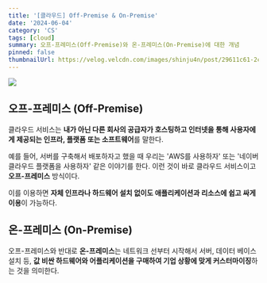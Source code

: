 ```yaml
---
title: '[클라우드] Off-Premise & On-Premise'
date: '2024-06-04'
category: 'CS'
tags: [cloud]
summary: 오프-프레미스(Off-Premise)와 온-프레미스(On-Premise)에 대한 개념
pinned: false
thumbnailUrl: https://velog.velcdn.com/images/shinju4n/post/29611c61-2c97-485c-b553-f93b94364c1d/image.png
---
```


![](https://velog.velcdn.com/images/shinju4n/post/29611c61-2c97-485c-b553-f93b94364c1d/image.png)

## 오프-프레미스 (Off-Premise)

클라우드 서비스는 **내가 아닌 다른 회사의 공급자가 호스팅하고 인터넷을 통해 사용자에게 제공되는 인프라, 플랫폼 또는 소프트웨어**를 말한다.

예를 들어, 서버를 구축해서 배포하자고 했을 때 우리는 'AWS를 사용하자' 또는 '네이버 클라우드 플랫폼을 사용하자' 같은 이야기를 한다. 이런 것이 바로 클라우드 서비스이고 **오프-프레미스** 방식이다.

이를 이용하면 **자체 인프라나 하드웨어 설치 없이도 애플리케이션과 리소스에 쉽고 싸게 이용**이 가능하다.

## 온-프레미스 (On-Premise)

오프-프레미스와 반대로 **온-프레미스**는 네트워크 선부터 시작해서 서버, 데이터 베이스 설치 등, **값 비싼 하드웨어와 어플리케이션을 구매하여 기업 상황에 맞게 커스터마이징**하는 것을 의미한다.

